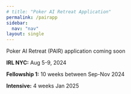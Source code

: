 ```yaml
---
# title: "Poker AI Retreat Application"
permalink: /pairapp
sidebar:
  nav: "nav"
layout: single
---
```


Poker AI Retreat (PAIR) application coming soon

**IRL NYC:** Aug 5-9, 2024

**Fellowship 1:** 10 weeks between Sep-Nov 2024

**Intensive:** 4 weeks Jan 2025
